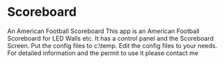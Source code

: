 # Scoreboard
An American Football Scoreboard
This app is an American Football Scoreboard for LED Walls etc.
It has a control panel and the Scoreboard Screen.
Put the config files to c:\temp.
Edit the config files to your needs.
For detailed information and the permit to use it please contact me
